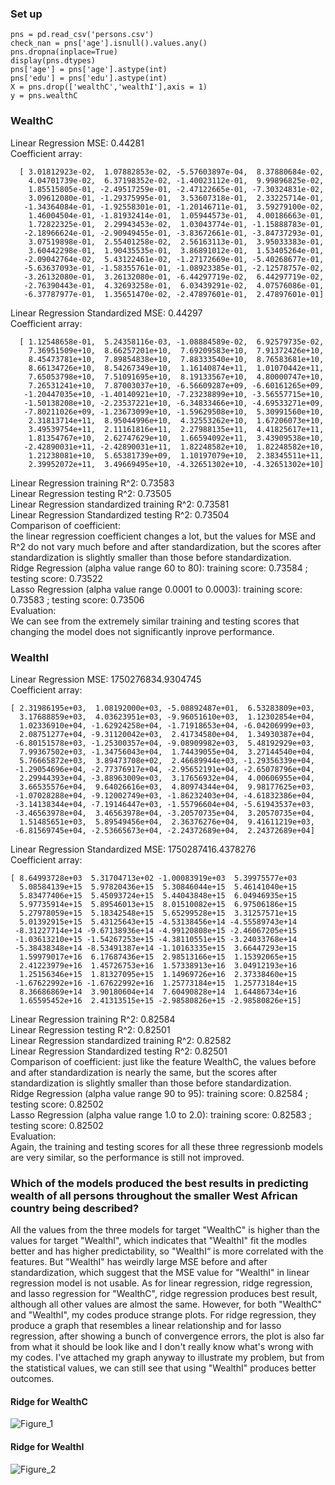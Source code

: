### Set up
```
pns = pd.read_csv('persons.csv')
check_nan = pns['age'].isnull().values.any()
pns.dropna(inplace=True)
display(pns.dtypes)
pns['age'] = pns['age'].astype(int)
pns['edu'] = pns['edu'].astype(int)
X = pns.drop(['wealthC','wealthI'],axis = 1)
y = pns.wealthC
```
### WealthC
Linear Regression MSE: 0.44281    
Coefficient array:
```
  [ 3.01812923e-02,  1.07882853e-02, -5.57603897e-04,  8.37880684e-02,
    4.04701739e-02,  6.37198352e-02, -1.40023112e-01,  9.99896825e-02,
    1.85515805e-01, -2.49517259e-01, -2.47122665e-01, -7.30324831e-02,
    3.09612080e-01, -1.29375995e-01,  3.53607318e-01,  2.33225714e-01,
   -1.34364084e-01, -1.92558301e-01, -1.20146711e-01,  3.59279100e-02,
    1.46004504e-01, -1.81932414e-01,  1.05944573e-01,  4.00186663e-01,
    1.72822325e-01,  2.29943453e-02,  1.03043774e-01, -1.15888783e-01,
   -2.18966624e-01, -2.90949455e-01, -3.83672661e-01, -3.84737293e-01,
    3.07519898e-01,  2.55401258e-02,  2.56163113e-01,  3.95033383e-01,
    3.60442298e-01,  1.90435535e-01,  3.86891012e-01,  1.53405264e-01,
   -2.09042764e-02,  5.43122461e-02, -1.27172669e-01, -5.40268677e-01,
   -5.63637093e-01, -1.58355761e-01, -1.08923385e-01, -2.12578757e-02,
   -3.26132080e-01,  3.26132080e-01, -6.44297719e-02,  6.44297719e-02,
   -2.76390443e-01,  4.32693258e-01,  6.03439291e-02,  4.07576086e-01,
   -6.37787977e-01,  1.35651470e-02, -2.47897601e-01,  2.47897601e-01]
```
Linear Regression Standardized MSE: 0.44297  
Coefficient array:
```
  [ 1.12548658e-01,  5.24358116e-03, -1.08884589e-02,  6.92579735e-02,
    7.36951509e+10,  8.66257201e+10,  7.69209583e+10,  7.91372426e+10,
    8.45473781e+10,  7.89854838e+10,  7.88333540e+10,  8.76583681e+10,
    8.66134726e+10,  8.54267349e+10,  1.16140874e+11,  1.01070442e+11,
    7.65053798e+10,  7.51091695e+10,  8.19133567e+10,  4.80000747e+10,
    7.26531241e+10,  7.87003037e+10, -6.56609287e+09, -6.60161265e+09,
   -1.20447035e+10, -1.40140921e+10, -7.23238899e+10, -3.56557715e+10,
   -1.50138208e+10, -2.23537221e+10, -6.34833466e+10, -4.69533271e+09,
   -7.80211026e+09, -1.23673099e+10, -1.59629508e+10,  5.30991560e+10,
    2.31813714e+11,  8.95044996e+10,  4.32553262e+10,  1.67206073e+10,
    3.49539754e+11,  2.11161816e+11,  2.27988135e+11,  4.41825617e+11,
    1.81354767e+10,  2.62747629e+10,  1.66594092e+11,  3.43909538e+10,
   -2.42890031e+11, -2.42890031e+11,  1.82248582e+10,  1.82248582e+10,
    1.21238081e+10,  5.65381739e+09,  1.10197079e+10,  2.38345511e+11,
    2.39952072e+11,  3.49669495e+10, -4.32651302e+10, -4.32651302e+10]
```
Linear Regression training R^2: 0.73583    
Linear Regression testing R^2: 0.73505  
Linear Regression standardized training R^2: 0.73581   
Linear Regression Standardized testing R^2: 0.73504  
Comparison of coefficient:  
the linear regression coefficient changes a lot, but the values for MSE and R^2 do not vary much before and after standardization, but the scores after standardization is slightly smaller than those before standardization.    
Ridge Regression (alpha value range 60 to 80): training score: 0.73584 ; testing score: 0.73522   
Lasso Regression (alpha value range 0.0001 to 0.0003): training score: 0.73583 ; testing score: 0.73506   
Evaluation:  
We can see from the extremely similar training and testing scores that changing the model does not significantly inprove performance.

### WealthI
Linear Regression MSE: 1750276834.9304745   
Coefficient array:
```
[ 2.31986195e+03,  1.08192000e+03, -5.08892487e+01,  6.53283809e+03,
  3.17688859e+03,  4.03623951e+03, -9.96051610e+03,  1.12302854e+04,
  1.02336910e+04, -1.62924258e+04, -1.71918653e+04, -6.04206999e+03,
  2.08751277e+04, -9.31120042e+03,  2.41734580e+04,  1.34930387e+04,
 -6.80151578e+03, -1.25300357e+04, -9.08909982e+03,  5.48192929e+03,
  7.99367502e+03, -1.34756043e+04,  1.74439055e+04,  3.27144540e+04,
  5.76665872e+03,  3.89473708e+02,  2.46689944e+03, -1.29356339e+04,
 -1.29054696e+04, -2.77376917e+04, -2.95652191e+04, -2.65078796e+04,
  2.29944393e+04, -3.88963009e+03,  3.17656932e+04,  4.00606955e+04,
  3.66535576e+04,  9.64026616e+03,  4.80974344e+04,  9.98177625e+03,
 -1.07028288e+04, -9.12002749e+03, -1.86232403e+04, -4.61832386e+04,
 -3.14138344e+04, -7.19146447e+03, -1.55796604e+04, -5.61943537e+03,
 -3.46563978e+04,  3.46563978e+04, -3.20570735e+04,  3.20570735e+04,
  1.51485651e+03,  5.89549456e+04,  2.36376276e+04,  9.41611219e+03,
 -6.81569745e+04, -2.53665673e+04, -2.24372689e+04,  2.24372689e+04]
 ```
Linear Regression Standardized MSE: 1750287416.4378276  
Coefficient array:
```
[ 8.64993728e+03  5.31704713e+02 -1.00083919e+03  5.39975577e+03
  5.08584139e+15  5.97820436e+15  5.30846044e+15  5.46141040e+15
  5.83477406e+15  5.45093724e+15  5.44043848e+15  6.04946935e+15
  5.97735914e+15  5.89546013e+15  8.01510082e+15  6.97506186e+15
  5.27978059e+15  5.18342548e+15  5.65299528e+15  3.31257571e+15
  5.01392915e+15  5.43125643e+15 -4.53138456e+14 -4.55589743e+14
 -8.31227714e+14 -9.67138936e+14 -4.99120808e+15 -2.46067205e+15
 -1.03613210e+15 -1.54267253e+15 -4.38110551e+15 -3.24033768e+14
 -5.38438348e+14 -8.53491387e+14 -1.10163335e+15  3.66447293e+15
  1.59979017e+16  6.17687436e+15  2.98513166e+15  1.15392065e+15
  2.41223979e+16  1.45726753e+16  1.57338913e+16  3.04912193e+16
  1.25156346e+15  1.81327095e+15  1.14969726e+16  2.37338460e+15
 -1.67622992e+16 -1.67622992e+16  1.25773184e+15  1.25773184e+15
  8.36686869e+14  3.90180604e+14  7.60490828e+14  1.64486734e+16
  1.65595452e+16  2.41313515e+15 -2.98580826e+15 -2.98580826e+15]
```
Linear Regression training R^2: 0.82584    
Linear Regression testing R^2: 0.82501  
Linear Regression standardized training R^2: 0.82582     
Linear Regression Standardized testing R^2: 0.82501     
Comparison of coefficient: just like the feature WealthC, the values before and after standardization is nearly the same, but the scores after standardization is slightly smaller than those before standardization.    
Ridge Regression (alpha value range 90 to 95): training score: 0.82584 ; testing score: 0.82502   
Lasso Regression (alpha value range 1.0 to 2.0): training score: 0.82583 ; testing score: 0.82502  
Evaluation:  
Again, the training and testing scores for all these three regressionb models are very similar, so the performance is still not improved.

### Which of the models produced the best results in predicting wealth of all persons throughout the smaller West African country being described? 
All the values from the three models for target "WealthC" is higher than the values for target "WealthI", which indicates that "WealthI" fit the modles better and has higher predictability, so "WealthI“ is more correlated with the features. But "WealthI" has weirdly large MSE before and after standardization, which suggest that the MSE value for "WealthI" in linear regression model is not usable. As for linear regression, ridge regression, and lasso regression for "WealthC", ridge regression produces best result, although all other values are almost the same. However, for both "WealthC" and "WealthI", my codes produce strange plots. For ridge regression, they produce a graph that resembles a linear relationship and for lasso regression, after showing a bunch of convergence errors, the plot is also far from what it should be look like and I don't really know what's wrong with my codes. I've attached my graph anyway to illustrate my problem, but from the statistical values, we can still see that using "WealthI" produces better outcomes.
#### Ridge for WealthC
![Figure_1](https://user-images.githubusercontent.com/78099480/115155070-c7b2bc80-a0b0-11eb-92cd-bdf08075c3e3.png)
#### Ridge for WealthI
![Figure_2](https://user-images.githubusercontent.com/78099480/115155079-d305e800-a0b0-11eb-843a-5d1b4ad17b65.png)
